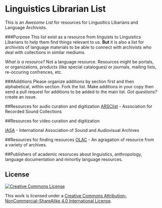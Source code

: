 # Linguistics Librarian List
This is an _Awesome List_ for resources for Lingusitics Libarians and Language Archivists.

###Purpose
This list exist as a resource from linguists to Linguistics Libarians to help them find things relevant to us. **But** it is also a list for archivists of language materials to be able to connect with archivists who deal with collections in similar mediums.

_What is a resource?_ Not a language resource. Resources might be portals, or organizations, products (like special catalogues) or journals, mailing lists, re-occuring confrences, etc.

###Additions
Please organize additions by section first and then alphabetical, within section. Fork the list. Make additions in your copy then send a pull request for additions to be added to the main list. _Got questions?_ create an issue.


##Resources for audio curation and digitization
[ARSClist](http://www.arsc-audio.org/arsclist.html) - Association for Recorded Sound Collections

##Resources for video curation and digitization

[IASA](http://www.iasa-web.org/) - International Association of Sound and Audiovisual Archives



##Resources for finding resources
[OLAC](http://search.language-archives.org/index.html) - An agragation of resource from a variety of archives.

##Publishers of academic resoruces about linguistics, anthropology, language documentation and minortiy language resources.


## License

[![Creative Commons License](https://i.creativecommons.org/l/by-nc-sa/4.0/88x31.png)](http://creativecommons.org/licenses/by-nc-sa/4.0/)

This work is licensed under a [Creative Commons Attribution-NonCommercial-ShareAlike 4.0 International License](http://creativecommons.org/licenses/by-nc-sa/4.0/).
